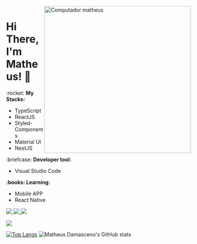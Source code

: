 <img src="https://raw.githubusercontent.com/MicaelliMedeiros/micaellimedeiros/master/image/computer-illustration.png" min-width="400px" max-width="400px" width="400px" align="right" margin="40px" alt="Computador matheus">

# Hi There, I'm Matheus! 👋

<p align="left"> :rocket: <strong>My Stacks:</strong><br>
  <ul>
    <li>TypeScript</li>
    <li>ReactJS</li>
    <li>Styled-Components</li>
    <li>Material UI</li>
    <li>NestJS</li>
  </ul>
</p>

<p align="left"> :briefcase: <strong>Developer tool:</strong>
  <ul>
    <li>Visual Studio Code</li>
  </ul>
</p>

<p align="left" > <strong> :books: Learning:</strong>
  <ul>
    <li>Mobile APP</li>
    <li>React Native</li>
  </ul>
</p>

<p align="left">
  <a href="mailto:matheusdjaques@gmail.com" alt="Gmail">
    <img src="https://img.shields.io/badge/-Gmail-red?style=flat&logo=gmail&logoColor=white"/>
  </a>

  <a href="https://portfolio-matheusdamasceno.vercel.app/" alt="Repository">
    <img src="https://img.shields.io/badge/Repositório-8A2BE2"/>
  </a>

  <a href="https://www.linkedin.com/in/matheus-damasceno-636845173/" alt="LinkedIn">
    <img src="https://img.shields.io/badge/-LinkedIn-blue?style=flat-square&logo=Linkedin&logoColor=white"/>
  </a>
  
  <a href="https://hits.seeyoufarm.com"><img src="https://hits.seeyoufarm.com/api/count/incr/badge.svg?url=https%3A%2F%2Fgithub.com%2Fgjbae1212%2Fhit-counter&count_bg=%2379C83D&title_bg=%23555555&icon=apachecassandra.svg&icon_color=%23E7E7E7&title=Views&edge_flat=false"/></a>
</p>
 
[![Top Langs](https://github-readme-stats.vercel.app/api/top-langs/?username=MatheusDamascenoDev&layout=compact)](https://github.com/MatheusDamascenoDev/github-readme-stats) ![Matheus Damasceno's GitHub stats](https://github-readme-stats.vercel.app/api?username=MatheusDamascenoDev&show_icons=true&theme=radical) 
 
 

